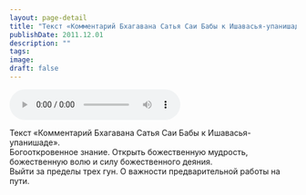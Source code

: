```yaml
---
layout: page-detail
title: "Текст «Комментарий Бхагавана Сатья Саи Бабы к Ишавасья-упанишаде»"
publishDate: 2011.12.01
description: ""
tags:
image:
draft: false
---
```


<audio title="2011.12.01 - Текст «Комментарий Бхагавана Сатья Саи Бабы к Ишавасья-упанишаде».mp3" src="https://filer-api.advayta.org/v1.0/public/files/73653" controls=""></audio>

 Текст «Комментарий Бхагавана Сатья Саи Бабы к Ишавасья-упанишаде».  
 Богооткровенное знание. Открыть божественную мудрость,   
 божественную волю и силу божественного деяния.  
 Выйти за пределы трех гун. О важности предварительной работы на пути.  

  
